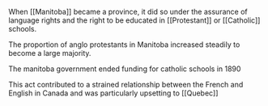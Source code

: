 When [[Manitoba]] became a province, it did so under the assurance of language rights and the right to be educated in [[Protestant]] or [[Catholic]] schools.

The proportion of anglo protestants in Manitoba increased steadily to become a large majority.

The manitoba government ended funding for catholic schools in 1890

This act contributed to a strained relationship between the French and English in Canada and was particularly upsetting to [[Quebec]]
